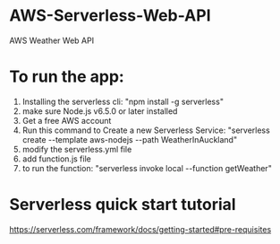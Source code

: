 # AWS-Serverless-Web-API
AWS Weather Web API

# To run the app:
1. Installing the serverless cli:
    "npm install -g serverless"
2. make sure Node.js v6.5.0 or later installed
3. Get a free AWS account
4. Run this command to Create a new Serverless Service: "serverless create --template aws-nodejs --path WeatherInAuckland"
5. modify the serverless.yml file 
6. add function.js file
7. to run the function: "serverless invoke local --function getWeather"

# Serverless quick start tutorial
https://serverless.com/framework/docs/getting-started#pre-requisites

